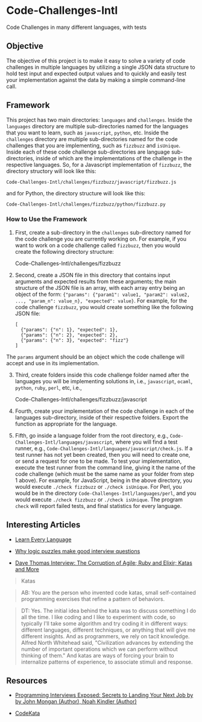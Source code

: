 # Code-Challenges-Intl
Code Challenges in many different languages, with tests

## Objective
The objective of this project is to make it easy to solve a variety of
code challenges in multiple languages by utilizing a single JSON data
structure to hold test input and expected output values and to quickly
and easily test your implementation against the data by making a
simple command-line call.

## Framework
This project has two main directories: `languages` and `challenges`.
Inside the `languages` directory are multiple sub-directories named
for the languages that you want to learn, such as `javascript`,
`python`, etc.  Inside the `challenges` directory are multiple
sub-directories named for the code challenges that you are
implementing, such as `fizzbuzz` and `isUnique`.  Inside each of these
code challenge sub-directories are language sub-directories, inside of
which are the implementations of the challenge in the respective
languages.  So, for a Javascript implementation of `fizzbuzz`, the
directory structory will look like this:

    Code-Challenges-Intl/challenges/fizzbuzz/javascript/fizzbuzz.js

and for Python, the directory structure will look like this:

    Code-Challenges-Intl/challenges/fizzbuzz/python/fizzbuzz.py

### How to Use the Framework
1. First, create a sub-directory in the `challenges` sub-directory
named for the code challenge you are currently working on.  For
example, if you want to work on a code challenge called `fizzbuzz`,
then you would create the following directory structure:

    Code-Challenges-Intl/challenges/fizzbuzz
    
2. Second, create a JSON file in this directory that contains input
arguments and expected results from these arguments; the main
structure of the JSON file is an array, with each array entry being an
object of the form: `{"params": {"param1": value1, "param2": value2,
..., "param_n": value_n}, "expected": value}`.  For example, for the
code challenge `fizzbuzz`, you would create something like the
following JSON file:

    ```
    [
      {"params": {"n": 1}, "expected": 1},
      {"params": {"n": 2}, "expected": 2},
      {"params": {"n": 3}, "expected": "fizz"}
    ]
    ```

The `params` argument should be an object which the code challenge
will accept and use in its implementation.

3. Third, create folders inside this code challenge folder named after
the languages you will be implementing solutions in, i.e.,
`javascript`, `ocaml`, `python`, `ruby`, `perl`, etc, i.e.,

    Code-Challenges-Intl/challenges/fizzbuzz/javascript

4. Fourth, create your implementation of the code challenge in each of
the languages sub-directory, inside of their respective folders.
Export the function as appropriate for the language.

5. Fifth, go inside a language folder from the root directory, e.g.,
`Code-Challenges-Intl/languages/javascript`, where you will find a
test runner, e.g.,
`Code-Challenges-Intl/languages/javascript/check.js`.  If a test
runner has not yet been created, then you will need to create one, or
send a request for one to be made.  To test your implementation,
execute the test runner from the command line, giving it the name of
the code challenge (which must be the same name as your folder from
step 1 above).  For example, for JavaScript, being in the above
directory, you would execute `./check fizzbuzz` or `./check isUnique`.
For Perl, you would be in the directory `Code-Challenges-Intl/languages/perl`,
and you would execute `./check fizzbuzz` or `./check isUnique`.  The
program `check` will report failed tests, and final statistics for
every language.

## Interesting Articles
* [Learn Every Language](https://blog.bradfieldcs.com/in-2017-learn-every-language-59b11f68eee)

* [Why logic puzzles make good interview questions](https://imranontech.com/2007/01/10/why-logic-puzzles-make-good-interview-questions/)

* [Dave Thomas Interview: The Corruption of Agile; Ruby and Elixir; Katas and More](http://www.drdobbs.com/architecture-and-design/dave-thomas-interview-the-corruption-of/240166688)

> Katas

> AB: You are the person who invented code katas, small self-contained programming exercises that refine a pattern of behaviors.

> DT: Yes. The initial idea behind the kata was to discuss something I do all the time. I like coding and I like to experiment with code, so typically I'll take some algorithm and try coding it in different ways: different languages, different techniques, or anything that will give me different insights. And as programmers, we rely on tacit knowledge. Alfred North Whitehead said, "Civilization advances by extending the number of important operations which we can perform without thinking of them." And katas are ways of forcing your brain to internalize patterns of experience, to associate stimuli and response.

## Resources
* [Programming Interviews Exposed: Secrets to Landing Your Next Job
  by by John Mongan (Author), Noah Kindler (Author)](https://www.amazon.com/Programming-Interviews-Exposed-Secrets-Landing/dp/0471383562)

* [CodeKata](http://codekata.com/)